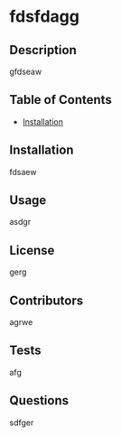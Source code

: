 
  # fdsfdagg
  ## Description
  gfdseaw

  ## Table of Contents
  * [Installation](#installation)

  ## Installation
  fdsaew 
  
  ## Usage
  asdgr
    
  ## License
  gerg
    
  ## Contributors
  agrwe

  ## Tests
  afg
  
  ## Questions
  sdfger